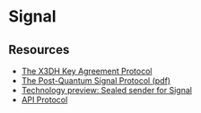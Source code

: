 # Signal

## Resources

- [The X3DH Key Agreement Protocol](https://signal.org/docs/specifications/x3dh/)
- [The Post-Quantum Signal Protocol (pdf)](https://essay.utwente.nl/77239/1/Duits_MA_EEMCS.pdf)
- [Technology preview: Sealed sender for Signal](https://signal.org/blog/sealed-sender/)
- [API Protocol](https://github.com/signalapp/Signal-Server/wiki/API-Protocol)

